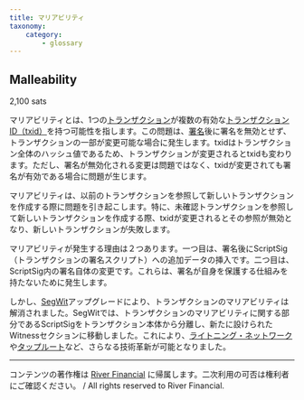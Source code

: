 ```yaml
---
title: マリアビリティ
taxonomy:
    category:
        - glossary
---
```


## Malleability
2,100 sats

マリアビリティとは、1つの[トランザクション](https://lostinbitcoin.jp/glossary/transaction/)が複数の有効な[トランザクションID（txid）](https://lostinbitcoin.jp/glossary/txid/)を持つ可能性を指します。この問題は、[署名](https://lostinbitcoin.jp/glossary/signature/)後に署名を無効とせず、トランザクションの一部が変更可能な場合に発生します。txidはトランザクション全体のハッシュ値であるため、トランザクションが変更されるとtxidも変わります。ただし、署名が無効化される変更は問題ではなく、txidが変更されても署名が有効である場合に問題が生じます。

マリアビリティは、以前のトランザクションを参照して新しいトランザクションを作成する際に問題を引き起こします。特に、未確認トランザクションを参照して新しいトランザクションを作成する際、txidが変更されるとその参照が無効となり、新しいトランザクションが失敗します。

マリアビリティが発生する理由は２つあります。一つ目は、署名後にScriptSig（トランザクションの署名スクリプト）への追加データの挿入です。二つ目は、ScriptSig内の署名自体の変更です。これらは、署名が自身を保護する仕組みを持たないために発生します。

しかし、[SegWit](https://lostinbitcoin.jp/glossary/segwit/)アップグレードにより、トランザクションのマリアビリティは解消されました。SegWitでは、トランザクションのマリアビリティに関する部分であるScriptSigをトランザクション本体から分離し、新たに設けられたWitnessセクションに移動しました。これにより、[ライトニング・ネットワーク](https://lostinbitcoin.jp/glossary/lightning_network/)や[タップルート](https://lostinbitcoin.jp/glossary/taproot/)など、さらなる技術革新が可能となりました。

---
コンテンツの著作権は [River Financial](https://river.com/) に帰属します。二次利用の可否は権利者にご確認ください。 / All rights reserved to River Financial.
